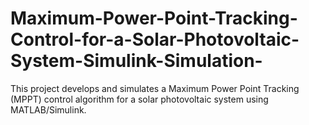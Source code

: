 # Maximum-Power-Point-Tracking-Control-for-a-Solar-Photovoltaic-System-Simulink-Simulation-
This project develops and simulates a Maximum Power Point Tracking (MPPT) control algorithm for a solar photovoltaic system using MATLAB/Simulink.
